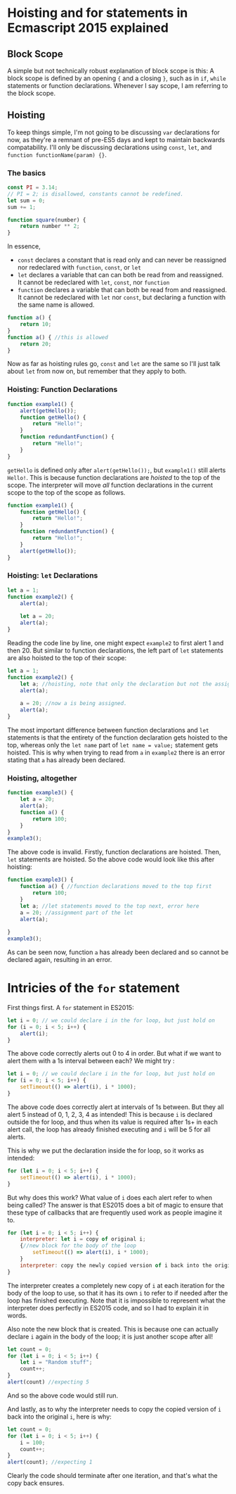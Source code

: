 # Hoisting and for statements in Ecmascript 2015 explained

## Block Scope

A simple but not technically robust explanation of block scope is this: A block scope is defined by an opening `{` and a closing `}`, such as in `if`, `while` statements or function declarations. Whenever I say scope, I am referring to the block scope.

## Hoisting
To keep things simple, I'm not going to be discussing `var` declarations for now, as they're a remnant of pre-ES5 days and kept to maintain backwards compatability. I'll only be discussing declarations using `const`, `let`, and `function functionName(param) {}`.

### The basics

```javascript
const PI = 3.14;
// PI = 2; is disallowed, constants cannot be redefined.
let sum = 0;
sum += 1;

function square(number) {
    return number ** 2;
}
```
In essence,
- `const` declares a constant that is read only and can never be reassigned nor redeclared with `function`, `const`, or `let`
- `let` declares a variable that can can both be read from and reassigned. It cannot be redeclared with `let`, `const`, nor `function`
- `function` declares a variable that can both be read from and reassigned. It cannot be redeclared with `let` nor `const`, but declaring a function with the same name is allowed.
```javascript
function a() { 
    return 10;
}
function a() { //this is allowed
    return 20;
}
```

Now as far as hoisting rules go, `const` and `let` are the same so I'll just talk about `let` from now on, but remember that they apply to both.

### Hoisting: Function Declarations

```javascript
function example1() { 
    alert(getHello()); 
    function getHello() {
        return "Hello!";
    }
    function redundantFunction() {
        return "Hello!";
    }
}
```
`getHello` is defined only after `alert(getHello());`, but `example1()` still alerts `Hello!`. This is because function declarations are *hoisted* to the top of the scope. The interpreter will move *all* function declarations in the current scope to the top of the scope as follows.

```javascript
function example1() { 
    function getHello() {
        return "Hello!";
    }
    function redundantFunction() {
        return "Hello!";
    }
    alert(getHello()); 
}
```

### Hoisting: `let` Declarations

```javascript
let a = 1;
function example2() { 
    alert(a);
    
    let a = 20;
    alert(a);
}
```

Reading the code line by line, one might expect `example2` to first alert 1 and then 20. But similar to function declarations, the left part of `let` statements are also hoisted to the top of their scope:

```javascript
let a = 1;
function example2() { 
    let a; //hoisting, note that only the declaration but not the assigment is hoisted.
    alert(a);
    
    a = 20; //now a is being assigned.
    alert(a);
}
```

The most important difference between function declarations and `let` statements is that the entirety of the function declaration gets hoisted to the top, whereas only the `let name` part of `let name = value;` statement gets hoisted. This is why when trying to read from `a` in `example2` there is an error stating that `a` has already been declared.

### Hoisting, altogether

```javascript
function example3() { 
    let a = 20; 
    alert(a);
    function a() {
        return 100;
    }
}
example3();
```
The above code is invalid. Firstly, function declarations are hoisted. Then, `let` statements are hoisted. So the above code would look like this after hoisting:
```javascript
function example3() { 
    function a() { //function declarations moved to the top first
        return 100;
    }
    let a; //let statements moved to the top next, error here
    a = 20; //assignment part of the let
    alert(a);
    
}
example3();
```
As can be seen now, function `a` has already been declared and so cannot be declared again, resulting in an error.

# Intricies of the `for` statement
First things first. A `for` statement in ES2015: 
```javascript
let i = 0; // we could declare i in the for loop, but just hold on
for (i = 0; i < 5; i++) {
    alert(i);
}
```
The above code correctly alerts out 0 to 4 in order. But what if we want to alert them with a 1s interval between each? We might try :
```javascript
let i = 0; // we could declare i in the for loop, but just hold on
for (i = 0; i < 5; i++) {
    setTimeout(() => alert(i), i * 1000);
}
```
The above code does correctly alert at intervals of 1s between. But they all alert 5 instead of 0, 1, 2, 3, 4 as intended! This is because `i` is declared outside the for loop, and thus when its value is required after 1s+ in each alert call, the loop has already finished executing and `i` will be 5 for all alerts. 

This is why we put the declaration inside the for loop, so it works as intended:

```javascript
for (let i = 0; i < 5; i++) {
    setTimeout(() => alert(i), i * 1000);
}
```

But why does this work? What value of `i` does each alert refer to when being called? The answer is that ES2015 does a bit of magic to ensure that these type of callbacks that are frequently used work as people imagine it to.

```javascript
for (let i = 0; i < 5; i++) {
    interpreter: let i = copy of original i;
    {//new block for the body of the loop
        setTimeout(() => alert(i), i * 1000);
    }
    interpreter: copy the newly copied version of i back into the original i;
}
```

The interpreter creates a completely new copy of `i` at each iteration for the body of the loop to use, so that it has its own `i` to refer to if needed after the loop has finished executing. Note that it is impossible to represent what the interpreter does perfectly in ES2015 code, and so I had to explain it in words.

Also note the new block that is created. This is because one can actually declare `i` again in the body of the loop; it is just another scope after all!
```javascript
let count = 0;
for (let i = 0; i < 5; i++) {
    let i = "Random stuff";
    count++;
}
alert(count) //expecting 5
```
And so the above code would still run.

And lastly, as to why the interpreter needs to copy the copied version of `i` back into the original `i`, here is why: 
```javascript
let count = 0;
for (let i = 0; i < 5; i++) {
    i = 100;
    count++;
}
alert(count); //expecting 1
```
Clearly the code should terminate after one iteration, and that's what the copy back ensures.
